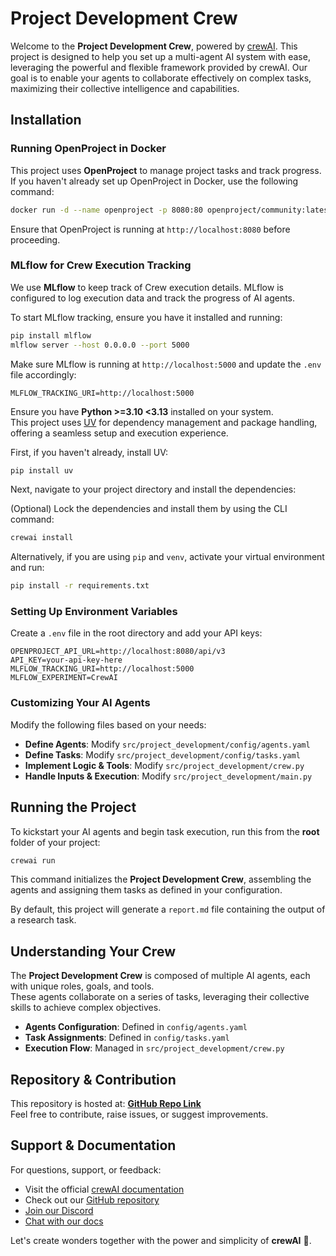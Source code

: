 # Project Development Crew

Welcome to the **Project Development Crew**, powered by [crewAI](https://crewai.com). This project is designed to help you set up a multi-agent AI system with ease, leveraging the powerful and flexible framework provided by crewAI. Our goal is to enable your agents to collaborate effectively on complex tasks, maximizing their collective intelligence and capabilities.

## Installation

### Running OpenProject in Docker
This project uses **OpenProject** to manage project tasks and track progress. If you haven't already set up OpenProject in Docker, use the following command:

```bash
docker run -d --name openproject -p 8080:80 openproject/community:latest
```

Ensure that OpenProject is running at `http://localhost:8080` before proceeding.

### MLflow for Crew Execution Tracking
We use **MLflow** to keep track of Crew execution details. MLflow is configured to log execution data and track the progress of AI agents.

To start MLflow tracking, ensure you have it installed and running:

```bash
pip install mlflow
mlflow server --host 0.0.0.0 --port 5000
```

Make sure MLflow is running at `http://localhost:5000` and update the `.env` file accordingly:

```
MLFLOW_TRACKING_URI=http://localhost:5000
```

Ensure you have **Python >=3.10 <3.13** installed on your system.  
This project uses [UV](https://docs.astral.sh/uv/) for dependency management and package handling, offering a seamless setup and execution experience.

First, if you haven't already, install UV:

```bash
pip install uv
```

Next, navigate to your project directory and install the dependencies:

(Optional) Lock the dependencies and install them by using the CLI command:
```bash
crewai install
```

Alternatively, if you are using `pip` and `venv`, activate your virtual environment and run:
```bash
pip install -r requirements.txt
```

### **Setting Up Environment Variables**
Create a `.env` file in the root directory and add your API keys:
```
OPENPROJECT_API_URL=http://localhost:8080/api/v3
API_KEY=your-api-key-here
MLFLOW_TRACKING_URI=http://localhost:5000
MLFLOW_EXPERIMENT=CrewAI
```

### **Customizing Your AI Agents**
Modify the following files based on your needs:
- **Define Agents**: Modify `src/project_development/config/agents.yaml`
- **Define Tasks**: Modify `src/project_development/config/tasks.yaml`
- **Implement Logic & Tools**: Modify `src/project_development/crew.py`
- **Handle Inputs & Execution**: Modify `src/project_development/main.py`

## Running the Project

To kickstart your AI agents and begin task execution, run this from the **root** folder of your project:

```bash
crewai run
```

This command initializes the **Project Development Crew**, assembling the agents and assigning them tasks as defined in your configuration.

By default, this project will generate a `report.md` file containing the output of a research task.

## **Understanding Your Crew**

The **Project Development Crew** is composed of multiple AI agents, each with unique roles, goals, and tools.  
These agents collaborate on a series of tasks, leveraging their collective skills to achieve complex objectives.

- **Agents Configuration**: Defined in `config/agents.yaml`
- **Task Assignments**: Defined in `config/tasks.yaml`
- **Execution Flow**: Managed in `src/project_development/crew.py`

## **Repository & Contribution**
This repository is hosted at: **[GitHub Repo Link](your-repo-link-here)**  
Feel free to contribute, raise issues, or suggest improvements.

## **Support & Documentation**

For questions, support, or feedback:

- Visit the official [crewAI documentation](https://docs.crewai.com)
- Check out our [GitHub repository](your-repo-link-here)
- [Join our Discord](https://discord.com/invite/X4JWnZnxPb)
- [Chat with our docs](https://chatg.pt/DWjSBZn)

Let's create wonders together with the power and simplicity of **crewAI** 🚀.

